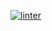  [![linter](https://github.com/<shhenila>/<unit-5-03Y>/workflows/linter/badge.svg)](https://github.com/marketplace/actions/super-linter)     
